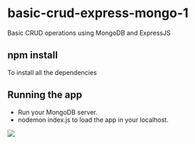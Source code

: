 # basic-crud-express-mongo-1

Basic CRUD operations using MongoDB and ExpressJS

## npm install

To install all the dependencies

## Running the app

- Run your MongoDB server.
- nodemon index.js to load the app in your localhost.

![](demo.gif)
